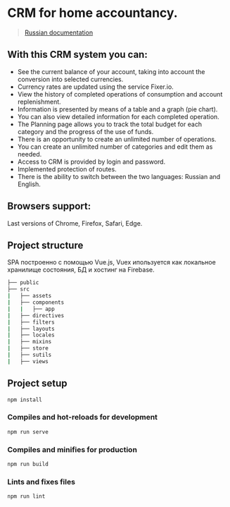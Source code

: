 


# CRM for home accountancy. 

> [Russian documentation](README-RU.md)

## With this CRM system you can:
* See the current balance of your account, taking into account the conversion into selected currencies.
* Currency rates are updated using the service Fixer.io.
* View the history of completed operations of consumption and account replenishment.
* Information is presented by means of a table and a graph (pie chart).
* You can also view detailed information for each completed operation.
* The Planning page allows you to track the total budget for each category and the progress of the use of funds.
* There is an opportunity to create an unlimited number of operations.
* You can create an unlimited number of categories and edit them as needed.
* Access to CRM is provided by login and password.
* Implemented protection of routes.
* There is the ability to switch between the two languages: Russian and English.

## Browsers support: 
Last versions of Chrome, Firefox, Safari, Edge.

## Project structure
SPA построенно с помощью Vue.js, Vuex ипользуется как локальное хранилище состояния, БД и хостинг на Firebase.

```bash
├── public
├── src
|   ├── assets
|   ├── components
|   |   ├── app
|   ├── directives
|   ├── filters
|   ├── layouts
|   ├── locales
|   ├── mixins
|   ├── store
|   ├── sutils
|   ├── views
```

## Project setup
```
npm install
```

### Compiles and hot-reloads for development
```
npm run serve
```

### Compiles and minifies for production
```
npm run build
```

### Lints and fixes files
```
npm run lint
```